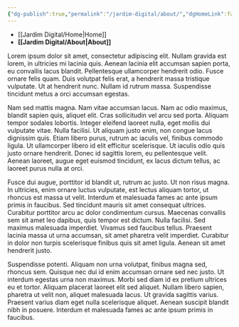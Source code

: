 ```yaml
---
{"dg-publish":true,"permalink":"/jardim-digital/about/","dgHomeLink":false,"dgPassFrontmatter":false}
---
```



- [[Jardim Digital/Home|Home]]
- **[[Jardim Digital/About|About]]**

Lorem ipsum dolor sit amet, consectetur adipiscing elit. Nullam gravida est lorem, in ultricies mi lacinia quis. Aenean lacinia elit accumsan sapien porta, eu convallis lacus blandit. Pellentesque ullamcorper hendrerit odio. Fusce ornare felis quam. Duis volutpat felis erat, a hendrerit massa tristique vulputate. Ut at hendrerit nunc. Nullam id rutrum massa. Suspendisse tincidunt metus a orci accumsan egestas.

Nam sed mattis magna. Nam vitae accumsan lacus. Nam ac odio maximus, blandit sapien quis, aliquet elit. Cras sollicitudin vel arcu sed porta. Aliquam tempor sodales lobortis. Integer eleifend laoreet nulla, eget mollis dui vulputate vitae. Nulla facilisi. Ut aliquam justo enim, non congue lacus dignissim quis. Etiam libero purus, rutrum ac iaculis vel, finibus commodo ligula. Ut ullamcorper libero id elit efficitur scelerisque. Ut iaculis odio quis justo ornare hendrerit. Donec id sagittis lorem, eu pellentesque velit. Aenean laoreet, augue eget euismod tincidunt, ex lacus dictum tellus, ac laoreet purus nulla at orci.

Fusce dui augue, porttitor id blandit ut, rutrum ac justo. Ut non risus magna. In ultricies, enim ornare luctus vulputate, est lectus aliquam tortor, ut rhoncus est massa ut velit. Interdum et malesuada fames ac ante ipsum primis in faucibus. Sed tincidunt mauris sit amet consequat ultrices. Curabitur porttitor arcu ac dolor condimentum cursus. Maecenas convallis sem sit amet leo dapibus, quis tempor est dictum. Nulla facilisi. Sed maximus malesuada imperdiet. Vivamus sed faucibus tellus. Praesent lacinia massa ut urna accumsan, sit amet pharetra velit imperdiet. Curabitur in dolor non turpis scelerisque finibus quis sit amet ligula. Aenean sit amet hendrerit justo.

Suspendisse potenti. Aliquam non urna volutpat, finibus magna sed, rhoncus sem. Quisque nec dui id enim accumsan ornare sed nec justo. Ut interdum egestas urna non maximus. Morbi sed diam id ex pretium ultrices eu et tortor. Aliquam placerat laoreet elit sed aliquet. Nullam libero sapien, pharetra ut velit non, aliquet malesuada lacus. Ut gravida sagittis varius. Praesent varius diam eget nulla scelerisque aliquet. Aenean suscipit blandit nibh in posuere. Interdum et malesuada fames ac ante ipsum primis in faucibus.